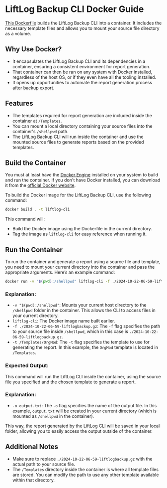 # LiftLog Backup CLI Docker Guide
[This Dockerfile](../Dockerfile) builds the LiftLog Backup CLI into a container. It includes the necessary template files and allows you to mount your source file directory as a volume.

## Why Use Docker?

* It encapsulates the LiftLog Backup CLI and its dependencies in a container, ensuring a consistent environment for report generation.
* That container can then be ran on any system with Docker installed, regardless of the host OS, or if they even have all the tooling installed.
* It opens up opportunities to automate the report generation process after backup export.

## Features
- The templates required for report generation are included inside the container at `/Templates`.
- You can mount a local directory containing your source files into the container's `/shellpwd` path.
- The LiftLog Backup CLI will run inside the container and use the mounted source files to generate reports based on the provided templates.

## Build the Container

You must at least have the [Docker Engine](https://docs.docker.com/engine/install/) installed on your system to build and run the container. If you don't have Docker installed, you can download it from the [official Docker website](https://docs.docker.com/get-docker/).

To build the Docker image for the LiftLog Backup CLI, use the following command:

```bash
docker build . -t liftlog-cli
```

This command will:
- Build the Docker image using the Dockerfile in the current directory.
- Tag the image as `liftlog-cli` for easy reference when running it.

## Run the Container

To run the container and generate a report using a source file and template, you need to mount your current directory into the container and pass the appropriate arguments. Here’s an example command:

```bash
docker run -v "$(pwd):/shellpwd" liftlog-cli -f ./2024-10-22-06-59-liftlogbackup.gz -t /Templates/OrgMod
```

### Explanation:
- `-v "$(pwd):/shellpwd"`: Mounts your current host directory to the `/shellpwd` folder in the container. This allows the CLI to access files in your current directory.
- `liftlog-cli`: The Docker image name built earlier.
- `-f ./2024-10-22-06-59-liftlogbackup.gz`: The `-f` flag specifies the path to your source file inside `/shellpwd`, which in this case is `./2024-10-22-06-59-liftlogbackup.gz`.
- `-t /Templates/OrgMod`: The `-t` flag specifies the template to use for generating the report. In this example, the `OrgMod` template is located in `/Templates`.

### Expected Output:
This command will run the LiftLog CLI inside the container, using the source file you specified and the chosen template to generate a report.

### Explanation:
- `-o output.txt`: The `-o` flag specifies the name of the output file. In this example, `output.txt` will be created in your current directory (which is mounted as `/shellpwd` in the container).

This way, the report generated by the LiftLog CLI will be saved in your local folder, allowing you to easily access the output outside of the container.

## Additional Notes
- Make sure to replace `./2024-10-22-06-59-liftlogbackup.gz` with the actual path to your source file.
- The `/Templates` directory inside the container is where all template files are stored. You can modify the path to use any other template available within that directory.